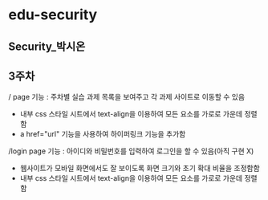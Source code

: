 # edu-security
Security_박시온
---------------
3주차
---------------
/ page
기능 : 주차별 실습 과제 목록을 보여주고 각 과제 사이트로 이동할 수 있음
- 내부 css 스타일 시트에서 text-align을 이용하여 모든 요소를 가로로 가운데 정렬함
- a href="url" 기능을 사용하여 하이퍼링크 기능을 추가함

/login page
기능 : 아이디와 비밀번호를 입력하여 로그인을 할 수 있음(아직 구현 X)
- 웹사이트가 모바일 화면에서도 잘 보이도록 화면 크기와 초기 확대 비율을 조정함함
- 내부 css 스타일 시트에서 text-align을 이용하여 모든 요소를 가로로 가운데 정렬함